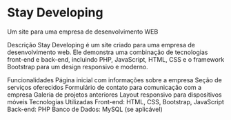 # Stay Developing
Um site para uma empresa de desenvolvimento WEB


Descrição
Stay Developing é um site criado para uma empresa de desenvolvimento web. Ele demonstra uma combinação de tecnologias front-end e back-end, incluindo PHP, JavaScript, HTML, CSS e o framework Bootstrap para um design responsivo e moderno.

Funcionalidades
Página inicial com informações sobre a empresa
Seção de serviços oferecidos
Formulário de contato para comunicação com a empresa
Galeria de projetos anteriores
Layout responsivo para dispositivos móveis
Tecnologias Utilizadas
Front-end: HTML, CSS, Bootstrap, JavaScript
Back-end: PHP
Banco de Dados: MySQL (se aplicável)
